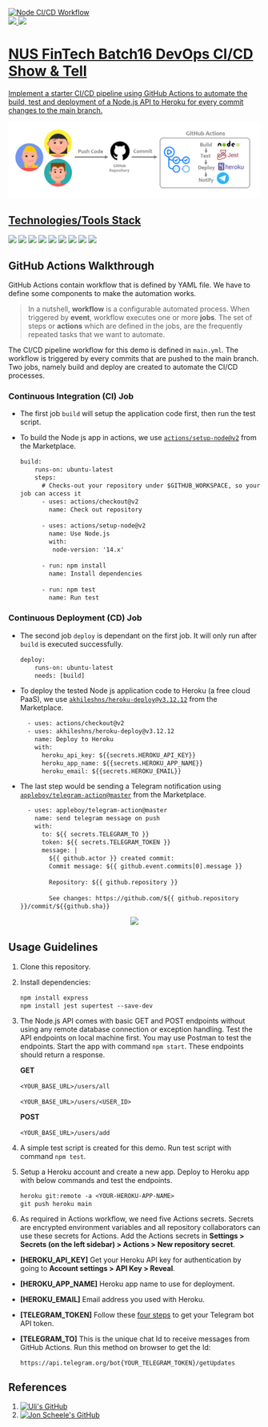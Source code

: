 [![Node CI/CD Workflow](https://github.com/eyanlim/github-action-cicd/actions/workflows/main.yml/badge.svg)](https://github.com/eyanlim/github-action-cicd/actions/workflows/main.yml)<br>
<a href="https://eyan-nus-fintech-devops.herokuapp.com" target="_blank"><img src="https://img.shields.io/badge/-Heroku%20Site-430098?logo=heroku&logoColor=white&style=flat&label=Demo" height="25"/>
<a href="https://t.me/leydevopsproject" target="_blank"><img src="https://img.shields.io/badge/-Telegram%20Channel-26A5E4?logo=telegram&logoColor=white&style=flat&label=Demo" height="25"/>


# NUS FinTech Batch16 DevOps CI/CD Show & Tell
Implement a starter CI/CD pipeline using GitHub Actions to automate the build, test and deployment of a Node.js API to Heroku for every commit changes to the main branch.


![](img/devops_cicd1.png)



## Technologies/Tools Stack
[![](https://img.shields.io/badge/-Node.Js-e7e7e7?logo=Node.js&logoColor=339933&style=for-the-badge)](https://nodejs.org "Go to Node.js Official Site")
[![](https://img.shields.io/badge/-Express.Js-e7e7e7?logo=express&logoColor=000000&style=for-the-badge)](https://expressjs.com "Go to Express Official Site")
[![](https://img.shields.io/badge/-Postman-e7e7e7?logo=postman&logoColor=FF6C37&style=for-the-badge)](https://www.postman.com "Go to Postman Official Site")
[![](https://img.shields.io/badge/-Git-e7e7e7?logo=git&logoColor=F05032&style=for-the-badge)](https://git-scm.com "Go to Git Official Site")
[![](https://img.shields.io/badge/-GitHub-e7e7e7?logo=github&logoColor=181717&style=for-the-badge)](https://github.com "Go to GitHub Official Site")
[![](https://img.shields.io/badge/-GitHub%20Actions-e7e7e7?logo=githubactions&logoColor=2088FF&style=for-the-badge)](https://github.com/features/actions "Go to GitHub Actions page")
[![](https://img.shields.io/badge/-Jest-e7e7e7?logo=jest&logoColor=C21325&style=for-the-badge)](https://jestjs.io "Go to Jest Official Site")
[![](https://img.shields.io/badge/-Heroku-e7e7e7?logo=heroku&logoColor=430098&style=for-the-badge)](https://www.heroku.com "Go to Heroku Official Site")
[![](https://img.shields.io/badge/-Telegram-e7e7e7?logo=telegram&logoColor=26A5E4&style=for-the-badge)](https://web.telegram.org "Go to Telegram Official Site")




## GitHub Actions Walkthrough
GitHub Actions contain workflow that is defined by YAML file. We have to define some components to make the automation works.

> In a nutshell, <strong>workflow</strong> is a configurable automated process. When triggered by <strong>event</strong>, workflow executes one or more <strong>jobs</strong>. The set of steps or <strong>actions</strong> which are defined in the jobs, are the frequently repeated tasks that we want to automate.

The CI/CD pipeline workflow for this demo is defined in `main.yml`. The workflow is triggered by every commits that are pushed to the main branch. Two jobs, namely build and deploy are created to automate the CI/CD processes. 

### Continuous Integration (CI) Job
- The first job `build` will setup the application code first, then run the test script. 
- To build the Node js app in actions, we use [`actions/setup-node@v2`](https://github.com/actions/setup-node) from the Marketplace.

    ```
    build:
        runs-on: ubuntu-latest    
        steps:
          # Checks-out your repository under $GITHUB_WORKSPACE, so your job can access it
          - uses: actions/checkout@v2
            name: Check out repository      

          - uses: actions/setup-node@v2
            name: Use Node.js
            with:
             node-version: '14.x'                

          - run: npm install
            name: Install dependencies

          - run: npm test        
            name: Run test
    ```
  
### Continuous Deployment (CD) Job
- The second job `deploy` is dependant on the first job. It will only run after `build` is executed successfully.

    ```
    deploy:    
        runs-on: ubuntu-latest
        needs: [build]
    ```

- To deploy the tested Node js application code to Heroku (a free cloud PaaS), we use [`akhileshns/heroku-deploy@v3.12.12`](https://github.com/AkhileshNS/heroku-deploy) from the Marketplace.

    ```
      - uses: actions/checkout@v2
      - uses: akhileshns/heroku-deploy@v3.12.12
        name: Deploy to Heroku
        with:
          heroku_api_key: ${{secrets.HEROKU_API_KEY}}
          heroku_app_name: ${{secrets.HEROKU_APP_NAME}}
          heroku_email: ${{secrets.HEROKU_EMAIL}}
     ```

- The last step would be sending a Telegram notification using [`appleboy/telegram-action@master`](https://github.com/appleboy/telegram-action) from the Marketplace.
    
    ```
      - uses: appleboy/telegram-action@master
        name: send telegram message on push
        with:
          to: ${{ secrets.TELEGRAM_TO }}
          token: ${{ secrets.TELEGRAM_TOKEN }}
          message: |
            ${{ github.actor }} created commit:
            Commit message: ${{ github.event.commits[0].message }}
            
            Repository: ${{ github.repository }}
            
            See changes: https://github.com/${{ github.repository }}/commit/${{github.sha}}
    ```
     
     
<div align="center">
  
<a href=".github/workflows"><img src="https://img.shields.io/badge/Goto-GitHub%20Actions%20workflows-blue?logo=githubactions&logoColor=white&style=flat" height="30"/></a>
  
</div>

## Usage Guidelines
1. Clone this repository.
2. Install dependencies:
  
   ``` 
   npm install express
   npm install jest supertest --save-dev
   ```
  
3. The Node.js API comes with basic GET and POST endpoints without using any remote database connection or exception handling. Test the API endpoints on local machine first. You may use Postman to test the endpoints. Start the app with command `npm start`. These endpoints should return a response.
  
     <strong>GET</strong>
  
     `<YOUR_BASE_URL>/users/all`
  
     `<YOUR_BASE_URL>/users/<USER_ID>`
      
     <strong>POST</strong>
  
     `<YOUR_BASE_URL>/users/add`
  
4. A simple test script is created for this demo. Run test script with command `npm test`.

5. Setup a Heroku account and create a new app. Deploy to Heroku app with below commands and test the endpoints.
  
   ```
   heroku git:remote -a <YOUR-HEROKU-APP-NAME>
   git push heroku main
   ```
  
6. As required in Actions workflow, we need five Actions secrets. Secrets are encrypted environment variables and all repository collaborators can use these secrets for Actions. Add the Actions secrets in <strong>Settings > Secrets (on the left sidebar) > Actions > New repository secret</strong>. 
  - <strong>[HEROKU_API_KEY]</strong> Get your Heroku API key for authentication by going to <strong>Account settings > API Key > Reveal</strong>.
  - <strong>[HEROKU_APP_NAME]</strong> Heroku app name to use for deployment.
  - <strong>[HEROKU_EMAIL]</strong> Email address you used with Heroku.
  - <strong>[TELEGRAM_TOKEN]</strong> Follow these [four steps](https://www.siteguarding.com/en/how-to-get-telegram-bot-api-token) to get your Telegram bot API token.
  - <strong>[TELEGRAM_TO]</strong> This is the unique chat Id to receive messages from GitHub Actions. Run this method on browser to get the Id:
    
    ```    
    https://api.telegram.org/bot{YOUR_TELEGRAM_TOKEN}/getUpdates    
    ```
    

## References
1. [![Uli's GitHub](https://img.shields.io/badge/-DevOps%20Course-blue?logo=github&logoColor=white&style=flat&label=Uli%20Hitzel)](https://github.com/u1i/devops-course)
2. [![Jon Scheele's GitHub](https://img.shields.io/badge/-NUS%20Money%20Sample-blue?logo=github&logoColor=white&style=flat&label=Jon%20Scheele)](https://github.com/jscheele/nusmoneysample)
